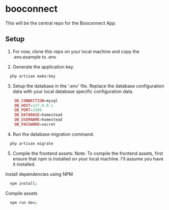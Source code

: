 # booconnect

This will be the central repo for the Booconnect App.

## Setup
1. For now, clone this repo on your local machine and copy the .env.example to .env

2. Generate the application key.
  ```bash
    php artisan make:key
  ```
  
3. Setup the database in the '.env' file.
  Replace the database configuration data with your local database specific configuration data.
  ```php
      DB_CONNECTION=mysql
      DB_HOST=127.0.0.1
      DB_PORT=3306
      DB_DATABASE=homestead
      DB_USERNAME=homestead
      DB_PASSWORD=secret
  ```

4. Run the database migration command.
  ```bash
    php artisan migrate
  ```
  
5. Compile the frontend assets:
  Note: To compile the frontend assets, first ensure that npm is installed on your local machine. I'll assume you have it installed.
  
  Install dependencies using NPM
  ```bash
    npm install;
  ```
  
  Compile assets
  ```bash
    npm run dev;
  ```

